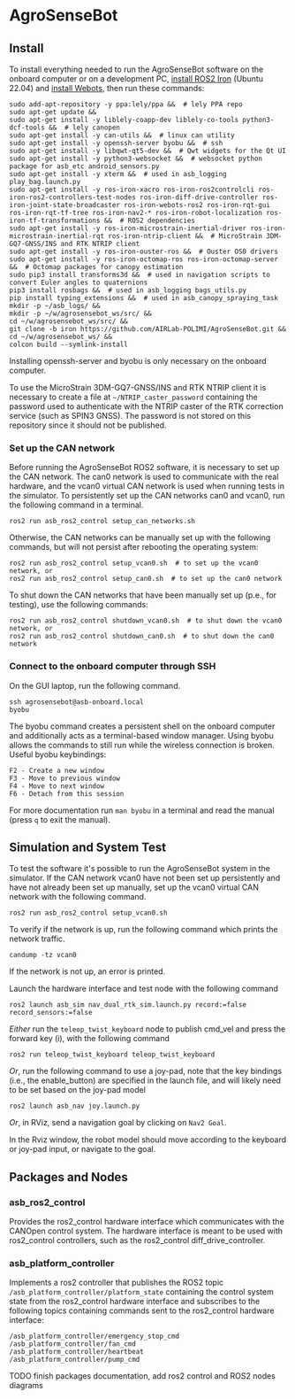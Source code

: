 # AgroSenseBot

## Install

To install everything needed to run the AgroSenseBot software on the onboard computer or on a development PC, 
[install ROS2 Iron](https://docs.ros.org/en/iron/Installation/Ubuntu-Install-Debians.html) (Ubuntu 22.04) 
and [install Webots](https://cyberbotics.com/doc/guide/installing-webots), then run these commands:

```shell
sudo add-apt-repository -y ppa:lely/ppa &&  # lely PPA repo
sudo apt-get update &&
sudo apt-get install -y liblely-coapp-dev liblely-co-tools python3-dcf-tools &&  # lely canopen
sudo apt-get install -y can-utils &&  # linux can utility
sudo apt-get install -y openssh-server byobu &&  # ssh
sudo apt-get install -y libqwt-qt5-dev &&  # Qwt widgets for the Qt UI
sudo apt-get install -y python3-websocket &&  # websocket python package for asb_etc android_sensors.py
sudo apt-get install -y xterm &&  # used in asb_logging play_bag.launch.py
sudo apt-get install -y ros-iron-xacro ros-iron-ros2controlcli ros-iron-ros2-controllers-test-nodes ros-iron-diff-drive-controller ros-iron-joint-state-broadcaster ros-iron-webots-ros2 ros-iron-rqt-gui ros-iron-rqt-tf-tree ros-iron-nav2-* ros-iron-robot-localization ros-iron-tf-transformations &&  # ROS2 dependencies
sudo apt-get install -y ros-iron-microstrain-inertial-driver ros-iron-microstrain-inertial-rqt ros-iron-ntrip-client &&  # MicroStrain 3DM-GQ7-GNSS/INS and RTK NTRIP client
sudo apt-get install -y ros-iron-ouster-ros &&  # Ouster OS0 drivers
sudo apt-get install -y ros-iron-octomap-ros ros-iron-octomap-server &&  # Octomap packages for canopy estimation
sudo pip3 install transforms3d &&  # used in navigation scripts to convert Euler angles to quaternions
pip3 install rosbags &&  # used in asb_logging bags_utils.py
pip install typing_extensions &&  # used in asb_canopy_spraying_task
mkdir -p ~/asb_logs/ &&
mkdir -p ~/w/agrosensebot_ws/src/ &&
cd ~/w/agrosensebot_ws/src/ &&
git clone -b iron https://github.com/AIRLab-POLIMI/AgroSenseBot.git &&
cd ~/w/agrosensebot_ws/ &&
colcon build --symlink-install
```

Installing openssh-server and byobu is only necessary on the onboard computer.

To use the MicroStrain 3DM-GQ7-GNSS/INS and RTK NTRIP client it is necessary to create a file at `~/NTRIP_caster_password` 
containing the password used to authenticate with the NTRIP caster of the RTK correction service (such as SPIN3 GNSS).
The password is not stored on this repository since it should not be published.

### Set up the CAN network

Before running the AgroSenseBot ROS2 software, it is necessary to set up the CAN network.
The can0 network is used to communicate with the real hardware, and the vcan0 virtual CAN network is used when running 
tests in the simulator.
To persistently set up the CAN networks can0 and vcan0, run the following command in a terminal.
```shell
ros2 run asb_ros2_control setup_can_networks.sh
```

Otherwise, the CAN networks can be manually set up with the following commands, but will not persist after rebooting the operating system:
```shell
ros2 run asb_ros2_control setup_vcan0.sh  # to set up the vcan0 network, or
ros2 run asb_ros2_control setup_can0.sh  # to set up the can0 network
```
To shut down the CAN networks that have been manually set up (p.e., for testing), use the following commands:
```shell
ros2 run asb_ros2_control shutdown_vcan0.sh  # to shut down the vcan0 network, or
ros2 run asb_ros2_control shutdown_can0.sh  # to shut down the can0 network
```


### Connect to the onboard computer through SSH

On the GUI laptop, run the following command. 
```shell
ssh agrosensebot@asb-onboard.local
byobu
```

The byobu command creates a persistent shell on the onboard computer and additionally acts as a terminal-based window manager.
Using byobu allows the commands to still run while the wireless connection is broken.
Useful byobu keybindings:
```
F2 - Create a new window
F3 - Move to previous window
F4 - Move to next window
F6 - Detach from this session
```
For more documentation run `man byobu` in a terminal and read the manual (press `q` to exit the manual).


## Simulation and System Test

To test the software it's possible to run the AgroSenseBot system in the simulator.
If the CAN network vcan0 have not been set up persistently and have not already been set up manually, set up the vcan0 
virtual CAN network with the following command.
```shell
ros2 run asb_ros2_control setup_vcan0.sh
```
To verify if the network is up, run the following command which prints the network traffic.
```shell
candump -tz vcan0
```
If the network is not up, an error is printed.

Launch the hardware interface and test node with the following command
```shell
ros2 launch asb_sim nav_dual_rtk_sim.launch.py record:=false record_sensors:=false
```

*Either* run the `teleop_twist_keyboard` node to publish cmd_vel and press the forward key (i), with the following command
```shell
ros2 run teleop_twist_keyboard teleop_twist_keyboard
```
*Or*, run the following command to use a joy-pad, note that the key bindings (i.e., the enable_button) are specified in 
the launch file, and will likely need to be set based on the joy-pad model
```shell
ros2 launch asb_nav joy.launch.py
```
*Or*, in RViz, send a navigation goal by clicking on `Nav2 Goal`.

In the Rviz window, the robot model should move according to the keyboard or joy-pad input, or navigate to the goal.

## Packages and Nodes

### asb_ros2_control
Provides the ros2_control hardware interface which communicates with the CANOpen control system.
The hardware interface is meant to be used with ros2_control controllers, such as the ros2_control diff_drive_controller.

### asb_platform_controller
Implements a ros2 controller that publishes the ROS2 topic `/asb_platform_controller/platform_state`
containing the control system state from the ros2_control hardware interface and subscribes to the following topics
containing commands sent to the ros2_control hardware interface:
```
/asb_platform_controller/emergency_stop_cmd
/asb_platform_controller/fan_cmd
/asb_platform_controller/heartbeat
/asb_platform_controller/pump_cmd
```

TODO finish packages documentation, add ros2 control and ROS2 nodes diagrams
